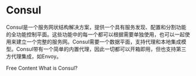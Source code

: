 # Consul

Consul是一个服务网状结构解决方案，提供一个具有服务发现、配置和分割功能的全功能控制平面。这些功能中的每一个都可以根据需要单独使用，也可以一起使用来建立一个完整的服务网。Consul需要一个数据平面，支持代理和本地集成模型。Consul带有一个简单的内置代理，因此一切都可以开箱即用，但也支持第三方代理集成，如Envoy。

<ResourceGroupTitle>Free Content</ResourceGroupTitle>
<BadgeLink colorScheme='blue' badgeText='Read' href='https://www.consul.io/docs/intro'>What is Consul?</BadgeLink>
